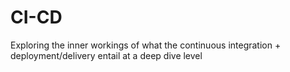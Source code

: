 # CI-CD
Exploring the inner workings of what the continuous integration + deployment/delivery entail at a deep dive level

